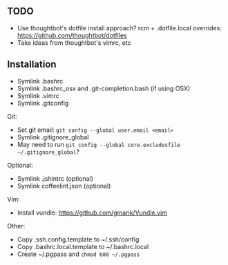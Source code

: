 ## TODO

* Use thoughtbot's dotfile install approach? rcm + .dotfile.local overrides: https://github.com/thoughtbot/dotfiles
* Take ideas from thoughtbot's vimrc, etc

## Installation

* Symlink .bashrc
* Symlink .bashrc\_osx and .git-completion.bash (if using OSX)
* Symlink .vimrc
* Symlink .gitconfig

Git:

* Set git email: `git config --global user.email <email>`
* Symlink .gitignore\_global
* May need to run `git config --global core.excludesfile ~/.gitignore_global`?

Optional:

* Symlink .jshintrc (optional)
* Symlink coffeelint.json (optional)

Vim:

* Install vundle: https://github.com/gmarik/Vundle.vim

Other:

* Copy .ssh.config.template to ~/.ssh/config
* Copy .bashrc.local.template to ~/.bashrc.local
* Create ~/.pgpass and `chmod 600 ~/.pgpass`
